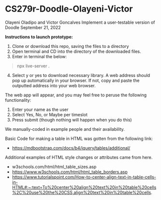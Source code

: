 # CS279r-Doodle-Olayeni-Victor

Olayeni Oladipo and Victor Goncalves
Implement a user-testable version of Doodle
September 21, 2022

**Instructions to launch prototype:**

1) Clone or download this repo, saving the files to a directory
2) Open terminal and CD into the directory of the downloaded files.
3) Enter in terminal the below:
> npx live-server .
4) Select y or yes to download necessary library.
A web address should pop up automatically in your browser.
If not, copy and paste the outputted address into your web browser. 

The web app will appear, and you may feel free to peruse the following functionality:

1) Enter your name as the user
2) Select Yes, No, or Maybe per timeslot
3) Press submit (though nothing will happen when you do this)

We manually-coded in example people and their availability.

Basic Code for making a table in HTML was gotten from the following link:
- https://mdbootstrap.com/docs/b4/jquery/tables/additional/

Additional examples of HTML style changes or attributes came from here.
- w3schools.com/html/html_table_sizes.asp
- https://www.w3schools.com/html/html_table_borders.asp
- https://www.tutorialspoint.com/How-to-center-align-text-in-table-cells-in-HTML#:~:text=To%20center%20align%20text%20in%20table%20cells%2C%20use%20the%20CSS,align%20text%20in%20table%20cells.